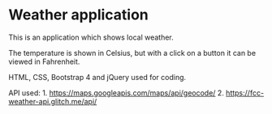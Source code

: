 # Weather application

This is an application which shows local weather. 

The temperature is shown in Celsius, but with a click on a button it can be viewed in Fahrenheit.

HTML, CSS, Bootstrap 4 and jQuery used for coding.

API used: 1. https://maps.googleapis.com/maps/api/geocode/
          2. https://fcc-weather-api.glitch.me/api/
